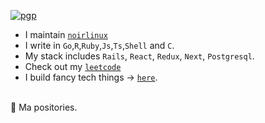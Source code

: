 [![pgp](https://img.shields.io/badge/pgp-4AEE18F83AFDEB23-313131?style=flat&labelColor=313131&color=313131)](https://github.com/mmatongo.gpg)
<br>
- I maintain [`noirlinux`](https://github.com/noirlinux)
- I write in `Go`,`R`,`Ruby`,`Js`,`Ts`,`Shell` and `C`.
- My stack includes `Rails`, `React`, `Redux`, `Next`, `Postgresql`.
- Check out my [`leetcode`](https://leetcode.com/mmatongo/)
- I build fancy tech things -> [`here`](https://github.com/mulindi).
<br>
🤯 Ma positories.
